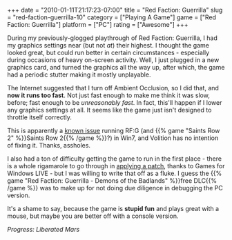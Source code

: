 +++
date = "2010-01-11T21:17:23-07:00"
title = "Red Faction: Guerrilla"
slug = "red-faction-guerrilla-10"
category = ["Playing A Game"]
game = ["Red Faction: Guerrilla"]
platform = ["PC"]
rating = ["Awesome"]
+++

During my previously-glogged playthrough of Red Faction: Guerrilla, I had my graphics settings near (but not <i>at</i>) their highest.  I thought the game looked great, but could run better in certain circumstances - especially during occasions of heavy on-screen activity.  Well, I just plugged in a new graphics card, and turned the graphics all the way up, after which, the game had a periodic stutter making it mostly unplayable.

The Internet suggested that I turn off Ambient Occlusion, so I did that, and <b>now it runs too fast</b>.  Not just fast enough to make me think it was slow, before; fast enough to be <i>unreasonably fast</i>.  In fact, this'll happen if I lower any graphics settings at all.  It seems like the game just isn't designed to throttle itself correctly.

This is apparently a <a href="http://forums.steampowered.com/forums/showthread.php?t=1089346">known issue</a> running RF:G (and {{% game "Saints Row 2" %}}Saints Row 2{{% /game %}}?) in Win7, and Volition has no intention of fixing it.  Thanks, assholes.

I also had a ton of difficulty getting the game to run in the first place - there is a whole rigamarole to go through in <a href="http://forums.steampowered.com/forums/showthread.php?t=1087130">applying a patch</a>, thanks to Games for Windows LIVE - but I was willing to write that off as a fluke.  I guess the {{% game "Red Faction: Guerrilla - Demons of the Badlands" %}}free DLC{{% /game %}} was to make up for not doing due diligence in debugging the PC version.

It's a shame to say, because the game is <b>stupid fun</b> and plays great with a mouse, but maybe you are better off with a console version.

<i>Progress: Liberated Mars</i>